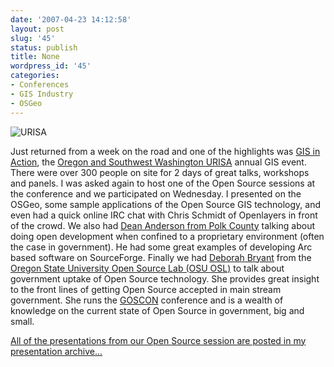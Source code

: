 ```yaml
---
date: '2007-04-23 14:12:58'
layout: post
slug: '45'
status: publish
title: None
wordpress_id: '45'
categories:
- Conferences
- GIS Industry
- OSGeo
---
```


![URISA](http://www.orurisa.org/graphics/hom_bnnr.gif)

Just returned from a week on the road and one of the highlights was [GIS in Action](http://www.orurisa.org/events/gisinact/2007event/index.html), the [Oregon and Southwest Washington URISA](http://www.orurisa.org/) annual GIS event.  There were over 300 people on site for 2 days of great talks, workshops and panels.  I was asked again to host one of the Open Source sessions at the conference and we participated on Wednesday.  I presented on the OSGeo, some sample applications of the Open Source GIS technology, and even had a quick online IRC chat with Chris Schmidt of Openlayers in front of the crowd.  We also had [Dean Anderson from Polk County](http://www.co.polk.or.us/Central%20Services/GIS.asp) talking about doing open development when confined to a proprietary environment (often the case in government).  He had some great examples of developing Arc based software on SourceForge.  Finally we had [Deborah Bryant](http://staff.osuosl.org/~deborah/) from the [Oregon State University Open Source Lab (OSU OSL)](http://osuosl.org/) to talk about government uptake of Open Source technology.  She provides great insight to the front lines of getting Open Source accepted in main stream government.  She runs the [GOSCON](http://goscon.org/) conference and is a wealth of knowledge on the current state of Open Source in government, big and small.

[All of the presentations from our Open Source session are posted in my presentation archive...](http://www.reprojected.com/presentations/)
